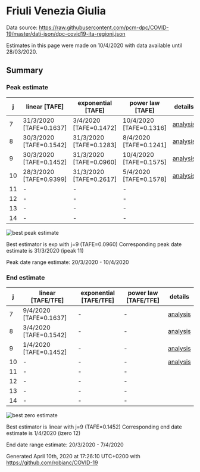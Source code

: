 # Friuli Venezia Giulia


Data source: https://raw.githubusercontent.com/pcm-dpc/COVID-19/master/dati-json/dpc-covid19-ita-regioni.json

Estimates in this page were made on 10/4/2020 with data available until 28/03/2020.


## Summary 

### Peak estimate 
|j|linear [TAFE]|exponential [TAFE]|power law [TAFE]|details|
|---|----|-----------|---------|-------|
|7|31/3/2020 [TAFE=0.1637]|3/4/2020 [TAFE=0.1472]|10/4/2020 [TAFE=0.1316]|[analysis](COVID-19_friuli_venezia_giulia_j7_2020-03-28.md)|
|8|30/3/2020 [TAFE=0.1542]|31/3/2020 [TAFE=0.1283]|8/4/2020 [TAFE=0.1241]|[analysis](COVID-19_friuli_venezia_giulia_j8_2020-03-28.md)|
|9|30/3/2020 [TAFE=0.1452]|31/3/2020 [TAFE=0.0960]|10/4/2020 [TAFE=0.1575]|[analysis](COVID-19_friuli_venezia_giulia_j9_2020-03-28.md)|
|10|28/3/2020 [TAFE=0.9399]|31/3/2020 [TAFE=0.2617]|5/4/2020 [TAFE=0.1578]|[analysis](COVID-19_friuli_venezia_giulia_j10_2020-03-28.md)|
|11|-|-|-||
|12|-|-|-||
|13|-|-|-||
|14|-|-|-||

![best peak estimate](COVID-19_friuli_venezia_giulia_j9_2020-03-28.png)

Best estimator is exp with j=9 (TAFE=0.0960)
Corresponding peak date estimate is 31/3/2020 (ipeak 11)


Peak date range estimate: 20/3/2020 - 10/4/2020

### End estimate 
|j|linear [TAFE/TFE]|exponential [TAFE/TFE]|power law [TAFE/TFE]|details|
|---|----|-----------|---------|-------|
|7|9/4/2020 [TAFE=0.1637]|-|-|[analysis](COVID-19_friuli_venezia_giulia_j7_2020-03-28.md)|
|8|3/4/2020 [TAFE=0.1542]|-|-|[analysis](COVID-19_friuli_venezia_giulia_j8_2020-03-28.md)|
|9|1/4/2020 [TAFE=0.1452]|-|-|[analysis](COVID-19_friuli_venezia_giulia_j9_2020-03-28.md)|
|10|-|-|-|[analysis](COVID-19_friuli_venezia_giulia_j10_2020-03-28.md)|
|11|-|-|-||
|12|-|-|-||
|13|-|-|-||
|14|-|-|-||

![best zero estimate](COVID-19_friuli_venezia_giulia_j9_2020-03-28.png)

Best estimator is linear with j=9 (TAFE=0.1452)
Corresponding end date estimate is 1/4/2020 (izero 12)


End date range estimate: 20/3/2020 - 7/4/2020

Generated April 10th, 2020 at 17:26:10 UTC+0200 with https://github.com/robianc/COVID-19
